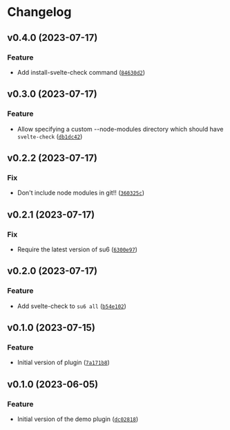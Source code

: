 # Changelog

<!--next-version-placeholder-->

## v0.4.0 (2023-07-17)
### Feature
* Add install-svelte-check command ([`84630d2`](https://github.com/robinvandernoord/su6-plugin-svelte-check/commit/84630d254fd1946d5789f50a427d29024f41b227))

## v0.3.0 (2023-07-17)
### Feature
* Allow specifying a custom --node-modules directory which should have `svelte-check` ([`db1dc42`](https://github.com/robinvandernoord/su6-plugin-svelte-check/commit/db1dc42720e7f94020249b6859097b3cb541cda0))

## v0.2.2 (2023-07-17)
### Fix
* Don't include node modules in git!! ([`360325c`](https://github.com/robinvandernoord/su6-plugin-svelte-check/commit/360325c02ed99fb34519941061e9b78679601d61))

## v0.2.1 (2023-07-17)

### Fix

* Require the latest version of su6 ([`6300e97`](https://github.com/robinvandernoord/su6-plugin-svelte-check/commit/6300e974e732b9b5089490665c80b0d54d0071e9))

## v0.2.0 (2023-07-17)

### Feature

* Add svelte-check to `su6 all` ([`b54e102`](https://github.com/robinvandernoord/su6-plugin-svelte-check/commit/b54e102cdfcbc4e8e1ec9f134cc9c559464ee1f7))

## v0.1.0 (2023-07-15)
### Feature
* Initial version of plugin ([`7a171b8`](https://github.com/robinvandernoord/su6-plugin-svelte-check/commit/7a171b8327653ab366e13388471c342ab1c38873))

## v0.1.0 (2023-06-05)
### Feature

* Initial version of the demo plugin ([`dc02818`](https://github.com/robinvandernoord/su6-plugin-demo/commit/dc02818b5d361469fa0ca480eee7394628faad89))

